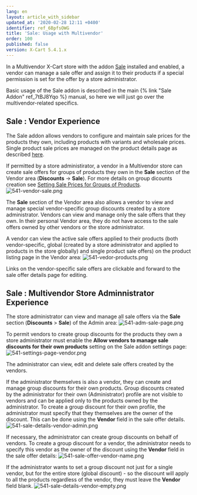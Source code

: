 ```yaml
---
lang: en
layout: article_with_sidebar
updated_at: '2020-02-28 12:11 +0400'
identifier: ref_6BpfsOWG
title: 'Sale: Usage with Multivendor'
order: 100
published: false
version: X-Cart 5.4.1.x
---
```

In a Multivendor X-Cart store with the addon [Sale](https://market.x-cart.com/addons/sale.html "Sale: Usage with Multivendor") installed and enabled, a vendor can manage a sale offer and assign it to their products if a special permission is set for the offer by a store administrator.

Basic usage of the Sale addon is described in the main {% link "Sale Addon" ref_7tBJ8Yqo %} manual, so here we will just go over the multivendor-related specifics.

## Sale : Vendor Experience

The Sale addon allows vendors to configure and maintain sale prices for the products they own, including products with variants and wholesale prices. Single product sale prices are managed on the product details page as described [here](https://kb.x-cart.com/modules/sale/new.html#setting-sale-price-for-single-products "Sale: Usage with Multivendor"). 

If permitted by a store administirator, a vendor in a Multivendor store can create sale offers for groups of products they own in the **Sale** section of the Vendor area (**Discounts** -> **Sale**). For more details on group dicounts creation see [Setting Sale Prices for Groups of Products](https://kb.x-cart.com/modules/sale/new.html#setting-sale-price-for-groups-of-products "Sale: Usage with Multivendor").
![541-vendor-sale.png]({{site.baseurl}}/attachments/ref_6BpfsOWG/541-vendor-sale.png)

The **Sale** section of the Vendor area also allows a vendor to view and manage special vendor-specific group discounts created by a store administrator. Vendors can view and manage only the sale offers that they own. In their personal Vendor area, they do not have access to the sale offers owned by other vendors or the store administrator. 

A vendor can view the active sale offers applied to their products (both vendor-specific, global (created by a store administrator and applied to products in the store globally) and single product sale offers) on the product listing page in the Vendor area:
![541-vedor-products.png]({{site.baseurl}}/attachments/ref_6BpfsOWG/541-vedor-products.png)

Links on the vendor-specific sale offers are clickable and forward to the sale offer details page for editing. 

## Sale : Multivendor Store Adminnistrator Experience

The store administrator can view and manage all sale offers via the **Sale** section (**Discounts** > **Sale**) of the Admin area:
![541-adm-sale-page.png]({{site.baseurl}}/attachments/ref_6BpfsOWG/541-adm-sale-page.png)

To permit vendors to create group discounts for the products they own a store administrator must enable the **Allow vendors to manage sale discounts for their own products** setting on the Sale addon settings page:
![541-settings-page-vendor.png]({{site.baseurl}}/attachments/ref_6BpfsOWG/541-settings-page-vendor.png)

The administrator can view, edit and delete sale offers created by the vendors.

If the administrator themselves is also a vendor, they can create and manage group discounts for their own products. Group discounts created by the administrator for their own (Administrator) profile are not visible to vendors and can be applied only to the products owned by the administrator. To create a group discount for their own profile, the administrator must specify that they themselves are the owner of the discount. This can be done using the **Vendor** field in the sale offer details.
![541-sale-details-vendor-admin.png]({{site.baseurl}}/attachments/ref_6BpfsOWG/541-sale-details-vendor-admin.png)

If necessary, the administrator can create group discounts on behalf of vendors. To create a group discount for a vendor, the administrator needs to specify this vendor as the owner of the discount using the **Vendor** field in the sale offer details:
![541-sale-offer-vendor-name.png]({{site.baseurl}}/attachments/ref_6BpfsOWG/541-sale-offer-vendor-name.png)

If the administrator wants to set a group discount not just for a single vendor, but for the entire store (global discount) - so the discount will apply to all the products regardless of the vendor, they must leave the **Vendor** field blank.
![541-sale-details-vendor-empty.png]({{site.baseurl}}/attachments/ref_6BpfsOWG/541-sale-details-vendor-empty.png)
